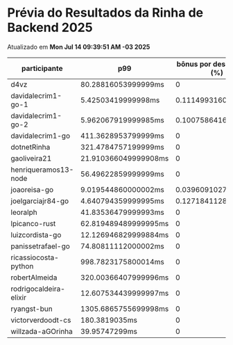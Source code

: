 # Prévia do Resultados da Rinha de Backend 2025
Atualizado em **Mon Jul 14 09:39:51 AM -03 2025**


| participante | p99 | bônus por desempenho (%) | multa ($) | lucro |
| -- | -- | -- | -- | -- |
|	d4vz	|	80.28816053999999ms	|	0	|	0	|	284898.35	|
|	davidalecrim1-go-1	|	5.42503419999998ms	|	0.1114993160000004	|	95024.5397499864	|	206746.06292237	|
|	davidalecrim1-go-2	|	5.962067919999985ms	|	0.10075864160000031	|	89629.10249998799	|	192256.63783062337	|
|	davidalecrim1-go	|	411.3628953799999ms	|	0	|	0	|	0	|
|	dotnetRinha	|	321.4784757199999ms	|	0	|	0	|	0	|
|	gaoliveira21	|	21.910366049999908ms	|	0	|	98271.97099999999	|	182505.089	|
|	henriqueramos13-node	|	56.49622859999999ms	|	0	|	53582.4275	|	99510.2225	|
|	joaoreisa-go	|	9.019544860000002ms	|	0.03960910279999997	|	89475.8725	|	176295.360448492	|
|	joelgarciajr84-go	|	4.640794359999995ms	|	0.1271841128000001	|	52824.997749999995	|	117299.28288570217	|
|	leoralph	|	41.83536479999993ms	|	0	|	62394.5595	|	115875.61050000001	|
|	lpicanco-rust	|	62.819489489999995ms	|	0	|	75830.39274999186	|	140827.87224998488	|
|	luizcordista-go	|	12.126946829999884ms	|	0	|	0	|	276755.26999999996	|
|	panissetrafael-go	|	74.80811112000002ms	|	0	|	40605.733349999995	|	75410.64765	|
|	ricassiocosta-python	|	998.7823175800014ms	|	0	|	64545.003249994	|	119869.29174998887	|
|	robertAlmeida	|	320.00366407999996ms	|	0	|	0	|	0	|
|	rodrigocaldeira-elixir	|	12.607534439999997ms	|	0	|	65625.62299999999	|	121876.157	|
|	ryangst-bun	|	1305.6865755699998ms	|	0	|	2507.0517499999996	|	4655.95325	|
|	victorverdoodt-cs	|	180.3819035ms	|	0	|	18232.280499999997	|	33859.9495	|
|	willzada-aGOrinha	|	39.95747299ms	|	0	|	17383.247	|	32283.173	|
